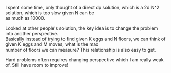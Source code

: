 I spent some time, only thought of a direct dp solution, which is a 2d N^2 solution, which is too slow given N can be\
as much as 10000.

Looked at other people's solution, the key idea is to change the problem into another perspective.\
Basically instead of trying to find given K eggs and N floors, we can think of given K eggs and M moves, what is the max\
number of floors we can measure? This relationship is also easy to get.

Hard problems often requires changing perspective which I am really weak of. Still have room to improve!
